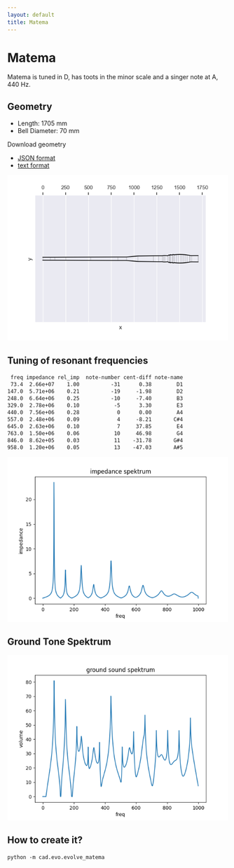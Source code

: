 ```yaml
---
layout: default
title: Matema
---
```

# Matema

Matema is tuned in D, has toots in the minor scale and a singer note at A, 440 Hz.

## Geometry

* Length: 1705 mm
* Bell Diameter: 70 mm

Download geometry

* [JSON format](geo.json)
* [text format](formated_geo.txt)

![Impedance Spektrum](shape.png)

## Tuning of resonant frequencies

```
 freq impedance rel_imp  note-number cent-diff note-name
 73.4  2.66e+07    1.00          -31      0.38        D1
147.0  5.71e+06    0.21          -19     -1.98        D2
248.0  6.64e+06    0.25          -10     -7.40        B3
329.0  2.78e+06    0.10           -5      3.30        E3
440.0  7.56e+06    0.28            0      0.00        A4
557.0  2.48e+06    0.09            4     -8.21       C#4
645.0  2.63e+06    0.10            7     37.85        E4
763.0  1.50e+06    0.06           10     46.98        G4
846.0  8.62e+05    0.03           11    -31.78       G#4
958.0  1.20e+06    0.05           13    -47.03       A#5
```

![Impedance Spektrum](impedance_spektrum.png)

## Ground Tone Spektrum

![Impedance Spektrum](ground_spektrum.png)

## How to create it?

```
python -m cad.evo.evolve_matema
```
